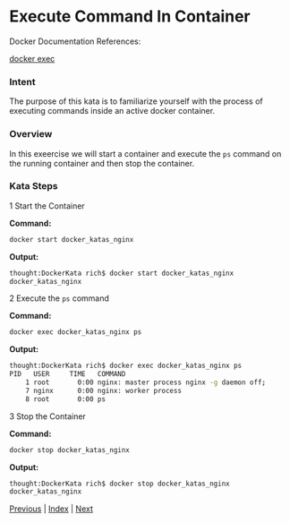# Execute Command In Container

Docker Documentation References:

[docker exec](https://docs.docker.com/engine/reference/commandline/exec/)

### Intent

The purpose of this kata is to familiarize yourself with the process of executing commands inside an active docker container.

### Overview

In this exeercise we will start a container and execute the `ps` command on the running container and then stop the container.

### Kata Steps

1 Start the Container

**Command:**

```bash
docker start docker_katas_nginx
```

**Output:**

```bash
thought:DockerKata rich$ docker start docker_katas_nginx
docker_katas_nginx
```

2 Execute the `ps` command

**Command:**

```bash
docker exec docker_katas_nginx ps
```

**Output:**

```bash
thought:DockerKata rich$ docker exec docker_katas_nginx ps
PID   USER     TIME   COMMAND
    1 root       0:00 nginx: master process nginx -g daemon off;
    7 nginx      0:00 nginx: worker process
    8 root       0:00 ps
```

3 Stop the Container

**Command:**

```bash
docker stop docker_katas_nginx
```

**Output:**

```bash
thought:DockerKata rich$ docker stop docker_katas_nginx
docker_katas_nginx
```

[Previous](9_delete_image_by_tag.md) | [Index](README.md) | [Next](11_change_container_state.md)
